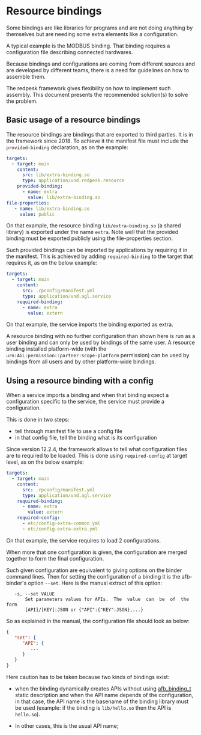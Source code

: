 Resource bindings
=================

Some bindings are like libraries for programs and
are not doing anything by themselves but are needing
some extra elements like a configuration.

A typical example is the MODBUS binding. That binding
requires a configuration file describing connected
hardwares.

Because bindings and configurations are coming from
different sources and are developed by different
teams, there is a need for guidelines on how to assemble
them.

The redpesk framework gives flexibility on how to
implement such assembly. This document presents
the recommended solution(s) to solve the problem.

## Basic usage of a resource bindings

The resource bindings are bindings that are exported
to third parties. It is in the framework since 2018.
To achieve it the manifest file must include the
`provided-binding` declaration, as on the example:

```yaml
targets:
  - target: main
    content:
      src: lib/extra-binding.so
      type: application/vnd.redpesk.resource
    provided-binding:
      - name: extra
        value: lib/extra-binding.so
file-properties:
   - name: lib/extra-binding.so
     value: public
```

On that example, the resource binding `lib/extra-binding.so`
(a shared library) is exported under the name `extra`.
Note well that the provided binding must be exported
publicly using the file-properties section.

Such provided bindings can be imported by applications
by requiring it in the manifest. This is achieved by
adding `required-binding` to the target that requires it,
as on the below example:

```yaml
targets:
  - target: main
    content:
      src: .rpconfig/manifest.yml
      type: application/vnd.agl.service
    required-binding:
      - name: extra
        value: extern
```

On that example, the service imports the binding exported
as extra.

A resource binding with no further configuration than shown
here is run as a user binding and can only be used by bindings
of the same user. A resource binding installed platform-wide
(with the `urn:AGL:permission::partner:scope-platform` permission)
can be used by bindings from all users and by other platform-wide
bindings.

## Using a resource binding with a config

When a service imports a binding and when that binding
expect a configuration specific to the service, the
service must provide a configuration.

This is done in two steps:

- tell through manifest file to use a config file
- in that config file, tell the binding what is its configuration

Since version 12.2.4, the framework allows to tell
what configuration files are to required to be loaded.
This is done using `required-config` at target level,
as on the below example:

```yaml
targets:
  - target: main
    content:
      src: .rpconfig/manifest.yml
      type: application/vnd.agl.service
    required-binding:
      - name: extra
        value: extern
    required-config:
      - etc/config-extra-common.yml
      - etc/config-extra-extra.yml
```

On that example, the service requires to load 2 configurations.

When more that one configuration is given, the configuration are
merged together to form the final configuration.

Such given configuration are equivalent to giving options on the
binder command lines. Then for setting the configuration of a binding
it is the afb-binder's option `--set`. Here is the manual extract of
this option:

```man
   -s, --set VALUE
       Set parameters values for APIs.  The  value  can  be  of  the  form
       [API]/[KEY]:JSON or {"API":{"KEY":JSON},...}
```

So as explained in the manual, the configuration file should look
as below:

```json
{
   "set": {
      "API": {
         ...
      }
   }
}
```

Here caution has to be taken because two kinds of bindings exist:

- when the binding dynamically creates APIs without using [afb_binding_t][1]
  static description and when the API name depends of the configuration,
  in that case, the API name is the basename of the binding library must
  be used (example: if the binding is `lib/hello.so` then the API is `hello.so`).

- In other cases, this is the usual API name;



[1]: https://docs.redpesk.bzh/docs/en/master/developer-guides/reference-v4/types-and-globals.html#the-type-afb_binding_t

